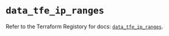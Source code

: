 # `data_tfe_ip_ranges`

Refer to the Terraform Registory for docs: [`data_tfe_ip_ranges`](https://www.terraform.io/docs/providers/tfe/d/ip_ranges).
